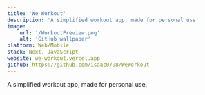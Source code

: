 ```yaml
---
title: 'We Workout'
description: 'A simplified workout app, made for personal use'
image:
    url: '/WorkoutPreview.png'
    alt: 'GitHub wallpaper'
platform: Web/Mobile
stack: Next, JavaScript
website: we-workout.vercel.app
github: https://github.com/isaac0798/WeWorkout
---
```


A simplified workout app, made for personal use.
